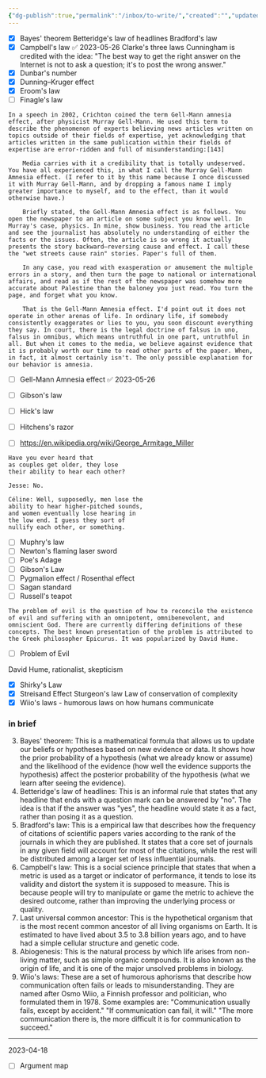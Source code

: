 ```yaml
---
{"dg-publish":true,"permalink":"/inbox/to-write/","created":"","updated":""}
---
```


- [x] Bayes' theorem 
Betteridge's law of headlines
Bradford's law
- [x] Campbell's law ✅ 2023-05-26
Clarke's three laws
Cunningham is credited with the idea: "The best way to get the right answer on the Internet is not to ask a question; it's to post the wrong answer."
- [x] Dunbar's number
- [x] Dunning–Kruger effect
- [x] Eroom's law
- [ ] Finagle's law

```
In a speech in 2002, Crichton coined the term Gell-Mann amnesia effect, after physicist Murray Gell-Mann. He used this term to describe the phenomenon of experts believing news articles written on topics outside of their fields of expertise, yet acknowledging that articles written in the same publication within their fields of expertise are error-ridden and full of misunderstanding:[143]

    Media carries with it a credibility that is totally undeserved. You have all experienced this, in what I call the Murray Gell-Mann Amnesia effect. (I refer to it by this name because I once discussed it with Murray Gell-Mann, and by dropping a famous name I imply greater importance to myself, and to the effect, than it would otherwise have.)

    Briefly stated, the Gell-Mann Amnesia effect is as follows. You open the newspaper to an article on some subject you know well. In Murray's case, physics. In mine, show business. You read the article and see the journalist has absolutely no understanding of either the facts or the issues. Often, the article is so wrong it actually presents the story backward—reversing cause and effect. I call these the "wet streets cause rain" stories. Paper's full of them.

    In any case, you read with exasperation or amusement the multiple errors in a story, and then turn the page to national or international affairs, and read as if the rest of the newspaper was somehow more accurate about Palestine than the baloney you just read. You turn the page, and forget what you know.

    That is the Gell-Mann Amnesia effect. I'd point out it does not operate in other arenas of life. In ordinary life, if somebody consistently exaggerates or lies to you, you soon discount everything they say. In court, there is the legal doctrine of falsus in uno, falsus in omnibus, which means untruthful in one part, untruthful in all. But when it comes to the media, we believe against evidence that it is probably worth our time to read other parts of the paper. When, in fact, it almost certainly isn't. The only possible explanation for our behavior is amnesia.
```

- [ ] Gell-Mann Amnesia effect ✅ 2023-05-26

- [ ] Gibson's law
- [ ] Hick's law
- [ ] Hitchens's razor
- [ ] https://en.wikipedia.org/wiki/George_Armitage_Miller

```before_sunrise
Have you ever heard that  
as couples get older, they lose  
their ability to hear each other?  
  
Jesse: No.  

Céline: Well, supposedly, men lose the  
ability to hear higher-pitched sounds,  
and women eventually lose hearing in  
the low end. I guess they sort of  
nullify each other, or something.

```
- [ ] Muphry's law
- [ ] Newton's flaming laser sword
- [ ] Poe's Adage 
- [ ] Gibson's Law
- [ ] Pygmalion effect / Rosenthal effect
- [ ] Sagan standard
- [ ] Russell's teapot
```
The problem of evil is the question of how to reconcile the existence of evil and suffering with an omnipotent, omnibenevolent, and omniscient God. There are currently differing definitions of these concepts. The best known presentation of the problem is attributed to the Greek philosopher Epicurus. It was popularized by David Hume. 
```
- [ ] Problem of Evil 

David Hume, rationalist, skepticism

- [x] Shirky's Law
- [x] Streisand Effect
Sturgeon's law
Law of conservation of complexity
- [x] Wiio's laws - humorous laws on how humans communicate

### in brief



3. Bayes' theorem: This is a mathematical formula that allows us to update our beliefs or hypotheses based on new evidence or data. It shows how the prior probability of a hypothesis (what we already know or assume) and the likelihood of the evidence (how well the evidence supports the hypothesis) affect the posterior probability of the hypothesis (what we learn after seeing the evidence).
4. Betteridge's law of headlines: This is an informal rule that states that any headline that ends with a question mark can be answered by "no". The idea is that if the answer was "yes", the headline would state it as a fact, rather than posing it as a question.
5. Bradford's law: This is a empirical law that describes how the frequency of citations of scientific papers varies according to the rank of the journals in which they are published. It states that a core set of journals in any given field will account for most of the citations, while the rest will be distributed among a larger set of less influential journals.
6. Campbell's law: This is a social science principle that states that when a metric is used as a target or indicator of performance, it tends to lose its validity and distort the system it is supposed to measure. This is because people will try to manipulate or game the metric to achieve the desired outcome, rather than improving the underlying process or quality.
7. Last universal common ancestor: This is the hypothetical organism that is the most recent common ancestor of all living organisms on Earth. It is estimated to have lived about 3.5 to 3.8 billion years ago, and to have had a simple cellular structure and genetic code.
8. Abiogenesis: This is the natural process by which life arises from non-living matter, such as simple organic compounds. It is also known as the origin of life, and it is one of the major unsolved problems in biology.
9. Wiio's laws: These are a set of humorous aphorisms that describe how communication often fails or leads to misunderstanding. They are named after Osmo Wiio, a Finnish professor and politician, who formulated them in 1978. Some examples are: "Communication usually fails, except by accident." "If communication can fail, it will." "The more communication there is, the more difficult it is for communication to succeed."
  
---

2023-04-18 
- [ ] Argument map 
